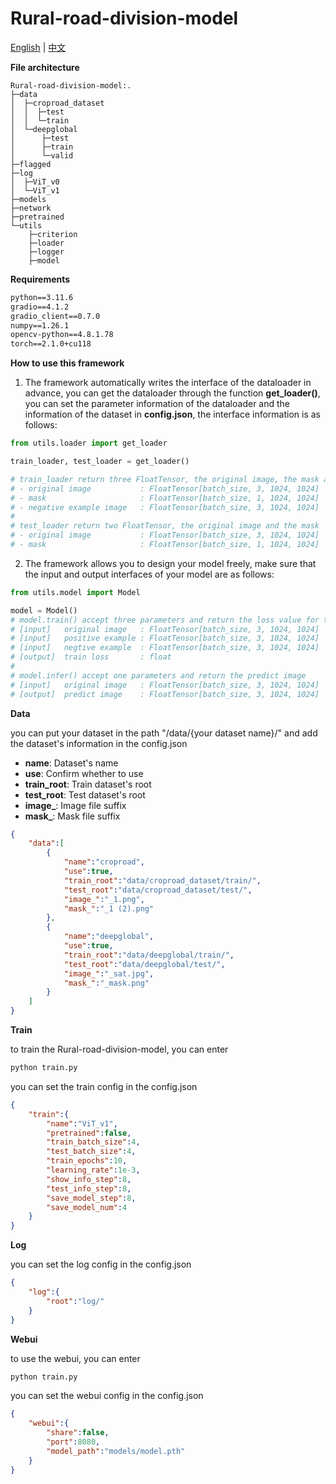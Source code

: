 # Rural-road-division-model

[English](README.md) | [中文](README_zh.md)

**File architecture**

```tree
Rural-road-division-model:.
├─data
│  ├─croproad_dataset
│  │  ├─test
│  │  └─train
│  └─deepglobal
│      ├─test
│      ├─train
│      └─valid
├─flagged
├─log
│  ├─ViT_v0
│  └─ViT_v1
├─models
├─network
├─pretrained
└─utils
    ├─criterion
    ├─loader
    ├─logger
    ├─model
```

**Requirements**

```requirements.txt
python==3.11.6
gradio==4.1.2
gradio_client==0.7.0
numpy==1.26.1
opencv-python==4.8.1.78
torch==2.1.0+cu118
```

**How to use this framework**

1. The framework automatically writes the interface of the dataloader in advance, you can get the dataloader through the function **get_loader()**, you can set the parameter information of the dataloader and the information of the dataset in **config.json**, the interface information is as follows:

```python
from utils.loader import get_loader

train_loader, test_loader = get_loader()

# train_loader return three FloatTensor, the original image, the mask and the negative example image
# - original image           : FloatTensor[batch_size, 3, 1024, 1024]
# - mask                     : FloatTensor[batch_size, 1, 1024, 1024]
# - negative example image   : FloatTensor[batch_size, 3, 1024, 1024]
#
# test_loader return two FloatTensor, the original image and the mask
# - original image           : FloatTensor[batch_size, 3, 1024, 1024]
# - mask                     : FloatTensor[batch_size, 1, 1024, 1024]
```

2. The framework allows you to design your model freely, make sure that the input and output interfaces of your model are as follows:

```python
from utils.model import Model

model = Model()
# model.train() accept three parameters and return the loss value for this training
# [input]   original image   : FloatTensor[batch_size, 3, 1024, 1024]
# [input]   positive example : FloatTensor[batch_size, 3, 1024, 1024]
# [input]   negtive example  : FloatTensor[batch_size, 3, 1024, 1024]
# [output]  train loss       : float
#
# model.infer() accept one parameters and return the predict image
# [input]   original image   : FloatTensor[batch_size, 3, 1024, 1024]
# [output]  predict image    : FloatTensor[batch_size, 3, 1024, 1024]
```

**Data**

you can put your dataset in the path "/data/{your dataset name}/"
and add the dataset's information in the config.json

- **name**: Dataset's name
- **use**: Confirm whether to use
- **train_root**: Train dataset's root
- **test_root**: Test dataset's root
- **image_**: Image file suffix
- **mask_**: Mask file suffix

```json
{
    "data":[
        {
            "name":"croproad",
            "use":true,
            "train_root":"data/croproad_dataset/train/",
            "test_root":"data/croproad_dataset/test/",
            "image_":"_1.png",
            "mask_":"_1 (2).png"
        },
        {
            "name":"deepglobal",
            "use":true,
            "train_root":"data/deepglobal/train/",
            "test_root":"data/deepglobal/test/",
            "image_":"_sat.jpg",
            "mask_":"_mask.png"
        }
    ]
}
```

**Train**

to train the Rural-road-division-model, you can enter

```bash
python train.py
```

you can set the train config in the config.json

```json
{
    "train":{
        "name":"ViT_v1",
        "pretrained":false,
        "train_batch_size":4,
        "test_batch_size":4,
        "train_epochs":10,
        "learning_rate":1e-3,
        "show_info_step":8,
        "test_info_step":8,
        "save_model_step":8,
        "save_model_num":4
    }
}
```

**Log**

you can set the log config in the config.json

```json
{
    "log":{
        "root":"log/"
    }
}
```

**Webui**

to use the webui, you can enter

```bash
python train.py
```

you can set the webui config in the config.json

```json
{
    "webui":{
        "share":false,
        "port":8080,
        "model_path":"models/model.pth"
    }
}
```
